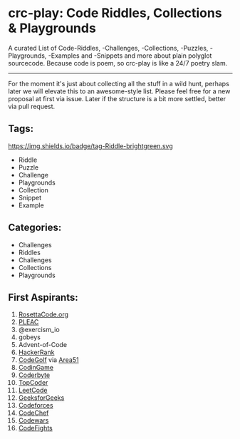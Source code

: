 # crc-play: Code Riddles, Collections & Playgrounds
  
A curated List of Code-Riddles, -Challenges, -Collections, -Puzzles, -Playgrounds, -Examples and -Snippets and more about plain polyglot sourcecode. Because code is poem, so crc-play is like a 24/7 poetry slam.

---
For the moment it's just about collecting all the stuff in a wild hunt, perhaps later we will elevate this to an awesome-style list. Please feel free for a new proposal at first via issue. Later if the structure is a bit more settled, better via pull request.

## Tags:
https://img.shields.io/badge/tag-Riddle-brightgreen.svg
- Riddle
- Puzzle
- Challenge
- Playgrounds
- Collection
- Snippet
- Example

## Categories:

* Challenges
 * Riddles
 * Challenges
* Collections
* Playgrounds

## First Aspirants:

1. [RosettaCode.org](http://rosettacode.org)  
1. [PLEAC](http://pleac.sourceforge.net)
1. @exercism_io 
1. gobeys
1. Advent-of-Code
1. [HackerRank](https://www.hackerrank.com/)   
1. [CodeGolf](https://codegolf.stackexchange.com/) via [Area51](https://area51.stackexchange.com/proposals/4570/code-golf-programming-puzzles)       
1. [CodinGame](https://www.codingame.com/start)    
1. [Coderbyte](https://coderbyte.com/)   
1. [TopCoder](https://www.topcoder.com/challenges/)   
1. [LeetCode](https://leetcode.com/)   
1. [GeeksforGeeks](https://www.geeksforgeeks.org/)   
1. [Codeforces](http://codeforces.com/)   
1. [CodeChef](https://www.codechef.com/)   
1. [Codewars](https://www.codewars.com/)   
1. [CodeFights](https://codefights.com/)   


